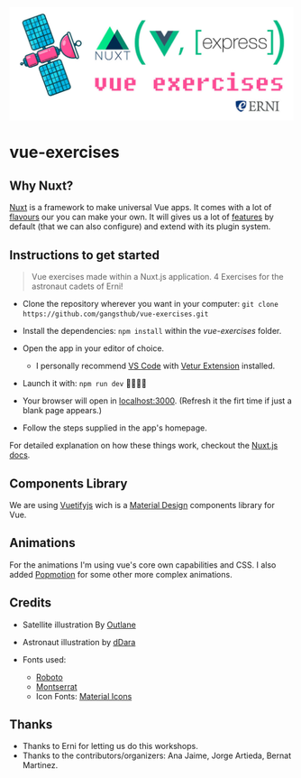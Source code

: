 <p align="center">
  <img style="display:block; margin:auto" src="static/images/cover.jpg">
</p>

# vue-exercises

## Why Nuxt?

[Nuxt](https://nuxtjs.org) is a framework to make universal Vue apps. It comes with a lot of [flavours](https://github.com/nuxt-community/awesome-nuxt) our you can make your own. It will gives us a lot of [features](https://nuxtjs.org/guide#features) by default (that we can also configure) and extend with its plugin system.


## Instructions to get started

> Vue exercises made within a Nuxt.js application. 4 Exercises for the astronaut cadets of Erni!

* Clone the repository wherever you want in your computer: `git clone https://github.com/gangsthub/vue-exercises.git`

* Install the dependencies: `npm install` within the _vue-exercises_ folder.

* Open the app in your editor of choice.

  - I personally recommend [VS Code](https://code.visualstudio.com/download) with [Vetur Extension](https://marketplace.visualstudio.com/items?itemName=octref.vetur) installed.

* Launch it with: `npm run dev` 💪🏾🚀🛫

* Your browser will open in [localhost:3000](http://localhost:3000). (Refresh it the firt time if just a blank page appears.)

* Follow the steps supplied in the app's homepage.

For detailed explanation on how these things work, checkout the [Nuxt.js docs](https://github.com/nuxt/nuxt.js).

## Components Library

We are using [Vuetifyjs](https://vuetifyjs.com) wich is a [Material Design](http://material.io/) components library for Vue.

## Animations

For the animations I'm using vue's core own capabilities and CSS. I also added [Popmotion](https://popmotion.io) for some other more complex animations.

## Credits

- Satellite illustration By [Outlane](https://gumroad.com/l/flying-objects)
- Astronaut illustration by [dDara](https://thenounproject.com/dDara/collection/aerospace-and-astronomy/?i=1616385)
- Fonts used:

  - [Roboto](https://fonts.google.com/specimen/Roboto)
  - [Montserrat](https://github.com/JulietaUla/Montserrat)
  - Icon Fonts: [Material Icons](http://material.io/icons)

## Thanks

- Thanks to Erni for letting us do this workshops.
- Thanks to the contributors/organizers: Ana Jaime, Jorge Artieda, Bernat Martinez.
